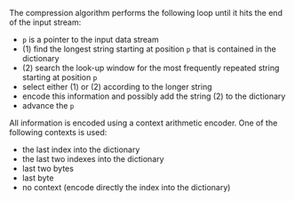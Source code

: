 The compression algorithm performs the following loop until it hits the end of the input stream:

- `p` is a pointer to the input data stream
- (1) find the longest string starting at position `p` that is contained in the dictionary
- (2) search the look-up window for the most frequently repeated string starting at position `p`
- select either (1) or (2) according to the longer string
- encode this information and possibly add the string (2) to the dictionary
- advance the `p`

All information is encoded using a context arithmetic encoder.
One of the following contexts is used:

- the last index into the dictionary
- the last two indexes into the dictionary
- last two bytes
- last byte
- no context (encode directly the index into the dictionary)
